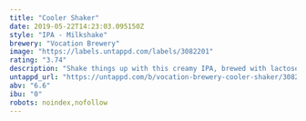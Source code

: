 ```yaml
---
title: "Cooler Shaker"
date: 2019-05-22T14:23:03.095150Z
style: "IPA - Milkshake"
brewery: "Vocation Brewery"
image: "https://labels.untappd.com/labels/3082201"
rating: "3.74"
description: "Shake things up with this creamy IPA, brewed with lactose for a full-bodied and milky texture. Passionfruit and Mamey Sapote balance the sweetness of the lactose and give this brew an exotic finish."
untappd_url: "https://untappd.com/b/vocation-brewery-cooler-shaker/3082201"
abv: "6.6"
ibu: "0"
robots: noindex,nofollow
---
```

